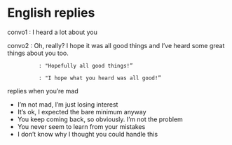 # English replies

convo1 : I heard a lot about you 

convo2 : Oh, really? I hope it was all good things and I’ve heard some great things about you too.

              : "Hopefully all good things!”

              : "I hope what you heard was all good!”                

replies when you’re mad

- I’m not mad, I’m just losing interest
- It’s ok, I expected the bare minimum anyway
- You keep coming back, so obviously. I’m not the problem
- You never seem to learn from your mistakes
- I don’t know why I thought you could handle this